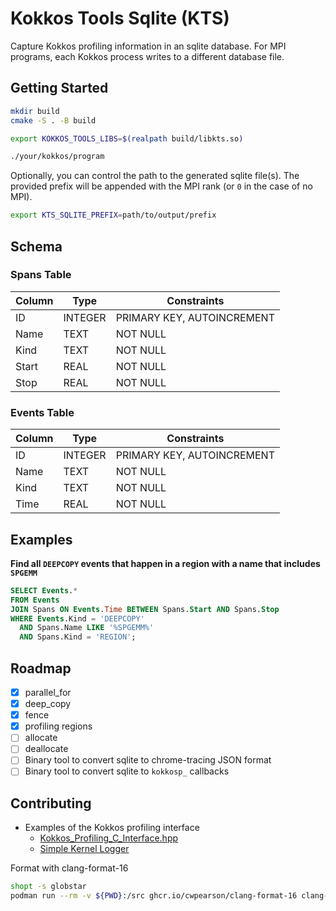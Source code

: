 # Kokkos Tools Sqlite (KTS)

Capture Kokkos profiling information in an sqlite database.
For MPI programs, each Kokkos process writes to a different database file.

## Getting Started

```bash
mkdir build
cmake -S . -B build

export KOKKOS_TOOLS_LIBS=$(realpath build/libkts.so)

./your/kokkos/program
```

Optionally, you can control the path to the generated sqlite file(s). The provided prefix will be appended with the MPI rank (or `0` in the case of no MPI).
```bash
export KTS_SQLITE_PREFIX=path/to/output/prefix
```

## Schema

### Spans Table

| Column | Type    | Constraints                |
|--------|---------|----------------------------|
| ID     | INTEGER | PRIMARY KEY, AUTOINCREMENT |
| Name   | TEXT    | NOT NULL                   |
| Kind   | TEXT    | NOT NULL                   |
| Start  | REAL    | NOT NULL                   |
| Stop   | REAL    | NOT NULL                   |

### Events Table

| Column | Type    | Constraints                |
|--------|---------|----------------------------|
| ID     | INTEGER | PRIMARY KEY, AUTOINCREMENT |
| Name   | TEXT    | NOT NULL                   |
| Kind   | TEXT    | NOT NULL                   |
| Time   | REAL    | NOT NULL                   |

## Examples

**Find all `DEEPCOPY` events that happen in a region with a name that includes `SPGEMM`**

```sql
SELECT Events.*
FROM Events
JOIN Spans ON Events.Time BETWEEN Spans.Start AND Spans.Stop
WHERE Events.Kind = 'DEEPCOPY'
  AND Spans.Name LIKE '%SPGEMM%'
  AND Spans.Kind = 'REGION';
```

## Roadmap

- [x] parallel_for
- [x] deep_copy
- [x] fence
- [x] profiling regions
- [ ] allocate
- [ ] deallocate
- [ ] Binary tool to convert sqlite to chrome-tracing JSON format
- [ ] Binary tool to convert sqlite to `kokkosp_` callbacks

## Contributing

* Examples of the Kokkos profiling interface
  * [Kokkos_Profiling_C_Interface.hpp](https://github.com/kokkos/kokkos/blob/develop/core/src/impl/Kokkos_Profiling_C_Interface.h)
  * [Simple Kernel Logger](https://github.com/kokkos/kokkos-tools/blob/develop/debugging/kernel-logger/kp_kernel_logger.cpp)

Format with clang-format-16

```bash
shopt -s globstar
podman run --rm -v ${PWD}:/src ghcr.io/cwpearson/clang-format-16 clang-format -i *.[ch]pp {bin,perf_test,unit_test}/**/*.[ch]pp
```
